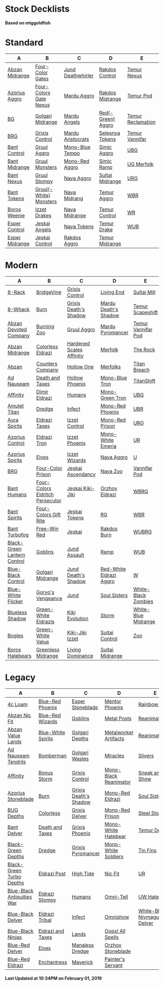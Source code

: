 # Stock Decklists
#### Based on mtggoldfish


# Standard

|                               A                                |                                       B                                        |                                  C                                   |                                  D                                   |                                  E                                   |
|----------------------------------------------------------------|--------------------------------------------------------------------------------|----------------------------------------------------------------------|----------------------------------------------------------------------|----------------------------------------------------------------------|
|[Abzan Midrange](./mtggoldfish/Standard/decks/Abzan_Midrange.md)|[Four-Color Gates](./mtggoldfish/Standard/decks/Four-Color_Gates.md)            |[Jund Deathwhirler](./mtggoldfish/Standard/decks/Jund_Deathwhirler.md)|[Rakdos Control](./mtggoldfish/Standard/decks/Rakdos_Control.md)      |[Temur Nexus](./mtggoldfish/Standard/decks/Temur_Nexus.md)            |
|[Azorius Aggro](./mtggoldfish/Standard/decks/Azorius_Aggro.md)  |[Four-Colors Gate Nexus](./mtggoldfish/Standard/decks/Four-Colors_Gate_Nexus.md)|[Mardu Aggro](./mtggoldfish/Standard/decks/Mardu_Aggro.md)            |[Rakdos Midrange](./mtggoldfish/Standard/decks/Rakdos_Midrange.md)    |[Temur Pod](./mtggoldfish/Standard/decks/Temur_Pod.md)                |
|[BG](./mtggoldfish/Standard/decks/BG.md)                        |[Golgari Midrange](./mtggoldfish/Standard/decks/Golgari_Midrange.md)            |[Mardu Angels](./mtggoldfish/Standard/decks/Mardu_Angels.md)          |[Red(-Green) Aggro](./mtggoldfish/Standard/decks/Red(-Green)_Aggro.md)|[Temur Reclamation](./mtggoldfish/Standard/decks/Temur_Reclamation.md)|
|[BRG](./mtggoldfish/Standard/decks/BRG.md)                      |[Grixis Control](./mtggoldfish/Standard/decks/Grixis_Control.md)                |[Mardu Aristocrats](./mtggoldfish/Standard/decks/Mardu_Aristocrats.md)|[Selesnya Tokens](./mtggoldfish/Standard/decks/Selesnya_Tokens.md)    |[Temur Vannifar](./mtggoldfish/Standard/decks/Temur_Vannifar.md)      |
|[Bant Control](./mtggoldfish/Standard/decks/Bant_Control.md)    |[Gruul Aggro](./mtggoldfish/Standard/decks/Gruul_Aggro.md)                      |[Mono-Blue Tempo](./mtggoldfish/Standard/decks/Mono-Blue_Tempo.md)    |[Simic Aggro](./mtggoldfish/Standard/decks/Simic_Aggro.md)            |[UBG](./mtggoldfish/Standard/decks/UBG.md)                            |
|[Bant Midrange](./mtggoldfish/Standard/decks/Bant_Midrange.md)  |[Gruul Monsters](./mtggoldfish/Standard/decks/Gruul_Monsters.md)                |[Mono-Red Aggro](./mtggoldfish/Standard/decks/Mono-Red_Aggro.md)      |[Simic Ramp](./mtggoldfish/Standard/decks/Simic_Ramp.md)              |[UG Merfolk](./mtggoldfish/Standard/decks/UG_Merfolk.md)              |
|[Bant Nexus](./mtggoldfish/Standard/decks/Bant_Nexus.md)        |[Gruul Stompy](./mtggoldfish/Standard/decks/Gruul_Stompy.md)                    |[Naya Aggro](./mtggoldfish/Standard/decks/Naya_Aggro.md)              |[Sultai Midrange](./mtggoldfish/Standard/decks/Sultai_Midrange.md)    |[URG](./mtggoldfish/Standard/decks/URG.md)                            |
|[Bant Tokens](./mtggoldfish/Standard/decks/Bant_Tokens.md)      |[Gruul(-White) Monsters](./mtggoldfish/Standard/decks/Gruul(-White)_Monsters.md)|[Naya Midrang](./mtggoldfish/Standard/decks/Naya_Midrang.md)          |[Temur Aggro](./mtggoldfish/Standard/decks/Temur_Aggro.md)            |[WBR](./mtggoldfish/Standard/decks/WBR.md)                            |
|[Boros Weenie](./mtggoldfish/Standard/decks/Boros_Weenie.md)    |[Izzet Drakes](./mtggoldfish/Standard/decks/Izzet_Drakes.md)                    |[Naya Midrange](./mtggoldfish/Standard/decks/Naya_Midrange.md)        |[Temur Control](./mtggoldfish/Standard/decks/Temur_Control.md)        |[WR](./mtggoldfish/Standard/decks/WR.md)                              |
|[Esper Control](./mtggoldfish/Standard/decks/Esper_Control.md)  |[Jeskai Angels](./mtggoldfish/Standard/decks/Jeskai_Angels.md)                  |[Naya Tokens](./mtggoldfish/Standard/decks/Naya_Tokens.md)            |[Temur Drake](./mtggoldfish/Standard/decks/Temur_Drake.md)            |[WUB](./mtggoldfish/Standard/decks/WUB.md)                            |
|[Esper Midrange](./mtggoldfish/Standard/decks/Esper_Midrange.md)|[Jeskai Control](./mtggoldfish/Standard/decks/Jeskai_Control.md)                |[Rakdos Aggro](./mtggoldfish/Standard/decks/Rakdos_Aggro.md)          |[Temur Midrange](./mtggoldfish/Standard/decks/Temur_Midrange.md)      |                                                                      |


# Modern

|                                           A                                            |                                               B                                                |                                        C                                         |                                       D                                        |                                   E                                    |
|----------------------------------------------------------------------------------------|------------------------------------------------------------------------------------------------|----------------------------------------------------------------------------------|--------------------------------------------------------------------------------|------------------------------------------------------------------------|
|[8-Rack](./mtggoldfish/Modern/decks/8-Rack.md)                                          |[BridgeVine](./mtggoldfish/Modern/decks/BridgeVine.md)                                          |[Grixis Control](./mtggoldfish/Modern/decks/Grixis_Control.md)                    |[Living End](./mtggoldfish/Modern/decks/Living_End.md)                          |[Sultai Mill](./mtggoldfish/Modern/decks/Sultai_Mill.md)                |
|[8-Whack](./mtggoldfish/Modern/decks/8-Whack.md)                                        |[Burn](./mtggoldfish/Modern/decks/Burn.md)                                                      |[Grixis Death's Shadow](./mtggoldfish/Modern/decks/Grixis_Death's_Shadow.md)      |[Mardu Death's Shadow](./mtggoldfish/Modern/decks/Mardu_Death's_Shadow.md)      |[Temur Scapeshift](./mtggoldfish/Modern/decks/Temur_Scapeshift.md)      |
|[Abzan Devoted Company](./mtggoldfish/Modern/decks/Abzan_Devoted_Company.md)            |[Burning Zoo](./mtggoldfish/Modern/decks/Burning_Zoo.md)                                        |[Gruul Aggro](./mtggoldfish/Modern/decks/Gruul_Aggro.md)                          |[Mardu Pyromancer](./mtggoldfish/Modern/decks/Mardu_Pyromancer.md)              |[Temur Vannifar Pod](./mtggoldfish/Modern/decks/Temur_Vannifar_Pod.md)  |
|[Abzan Midrange](./mtggoldfish/Modern/decks/Abzan_Midrange.md)                          |[Colorless Eldrazi](./mtggoldfish/Modern/decks/Colorless_Eldrazi.md)                            |[Hardened Scales Affinity](./mtggoldfish/Modern/decks/Hardened_Scales_Affinity.md)|[Merfolk](./mtggoldfish/Modern/decks/Merfolk.md)                                |[The Rock](./mtggoldfish/Modern/decks/The_Rock.md)                      |
|[Abzan](./mtggoldfish/Modern/decks/Abzan.md)                                            |[Counters Company](./mtggoldfish/Modern/decks/Counters_Company.md)                              |[Hollow One](./mtggoldfish/Modern/decks/Hollow_One.md)                            |[Merfolks](./mtggoldfish/Modern/decks/Merfolks.md)                              |[Titan Breach](./mtggoldfish/Modern/decks/Titan_Breach.md)              |
|[Ad Nauseam](./mtggoldfish/Modern/decks/Ad_Nauseam.md)                                  |[Death and Taxes](./mtggoldfish/Modern/decks/Death_and_Taxes.md)                                |[Hollow Phoenix](./mtggoldfish/Modern/decks/Hollow_Phoenix.md)                    |[Mono-Blue Tron](./mtggoldfish/Modern/decks/Mono-Blue_Tron.md)                  |[TitanShift](./mtggoldfish/Modern/decks/TitanShift.md)                  |
|[Affinity](./mtggoldfish/Modern/decks/Affinity.md)                                      |[Dimir Eldrazi](./mtggoldfish/Modern/decks/Dimir_Eldrazi.md)                                    |[Humans](./mtggoldfish/Modern/decks/Humans.md)                                    |[Mono-Green Tron](./mtggoldfish/Modern/decks/Mono-Green_Tron.md)                |[UBG](./mtggoldfish/Modern/decks/UBG.md)                                |
|[Amulet Titan](./mtggoldfish/Modern/decks/Amulet_Titan.md)                              |[Dredge](./mtggoldfish/Modern/decks/Dredge.md)                                                  |[Infect](./mtggoldfish/Modern/decks/Infect.md)                                    |[Mono-Red Phoenix](./mtggoldfish/Modern/decks/Mono-Red_Phoenix.md)              |[UBR](./mtggoldfish/Modern/decks/UBR.md)                                |
|[Aura Spirits](./mtggoldfish/Modern/decks/Aura_Spirits.md)                              |[Eldrazi Taxes](./mtggoldfish/Modern/decks/Eldrazi_Taxes.md)                                    |[Izzet Control](./mtggoldfish/Modern/decks/Izzet_Control.md)                      |[Mono-Red Prison](./mtggoldfish/Modern/decks/Mono-Red_Prison.md)                |[URG](./mtggoldfish/Modern/decks/URG.md)                                |
|[Azorius Control](./mtggoldfish/Modern/decks/Azorius_Control.md)                        |[Eldrazi Tron](./mtggoldfish/Modern/decks/Eldrazi_Tron.md)                                      |[Izzet Phoenix](./mtggoldfish/Modern/decks/Izzet_Phoenix.md)                      |[Mono-White Emeria](./mtggoldfish/Modern/decks/Mono-White_Emeria.md)            |[UR](./mtggoldfish/Modern/decks/UR.md)                                  |
|[Azorius Spirits](./mtggoldfish/Modern/decks/Azorius_Spirits.md)                        |[Elves](./mtggoldfish/Modern/decks/Elves.md)                                                    |[Izzet Wizards](./mtggoldfish/Modern/decks/Izzet_Wizards.md)                      |[Naya Aggro](./mtggoldfish/Modern/decks/Naya_Aggro.md)                          |[U](./mtggoldfish/Modern/decks/U.md)                                    |
|[BRG](./mtggoldfish/Modern/decks/BRG.md)                                                |[Four-Color Prison](./mtggoldfish/Modern/decks/Four-Color_Prison.md)                            |[Jeskai Ascendancy](./mtggoldfish/Modern/decks/Jeskai_Ascendancy.md)              |[Naya Zoo](./mtggoldfish/Modern/decks/Naya_Zoo.md)                              |[Vannifar Pod](./mtggoldfish/Modern/decks/Vannifar_Pod.md)              |
|[Bant Humans](./mtggoldfish/Modern/decks/Bant_Humans.md)                                |[Four-Colors Eldritch Persecutor](./mtggoldfish/Modern/decks/Four-Colors_Eldritch_Persecutor.md)|[Jeskai Kiki-Jiki](./mtggoldfish/Modern/decks/Jeskai_Kiki-Jiki.md)                |[Orzhov Eldrazi](./mtggoldfish/Modern/decks/Orzhov_Eldrazi.md)                  |[WBRG](./mtggoldfish/Modern/decks/WBRG.md)                              |
|[Bant Spirits](./mtggoldfish/Modern/decks/Bant_Spirits.md)                              |[Four-Colors Gift Rite](./mtggoldfish/Modern/decks/Four-Colors_Gift_Rite.md)                    |[Jeskai Tokens](./mtggoldfish/Modern/decks/Jeskai_Tokens.md)                      |[RG](./mtggoldfish/Modern/decks/RG.md)                                          |[WBR](./mtggoldfish/Modern/decks/WBR.md)                                |
|[Bant Turbofog](./mtggoldfish/Modern/decks/Bant_Turbofog.md)                            |[Free-Win Red](./mtggoldfish/Modern/decks/Free-Win_Red.md)                                      |[Jeskai](./mtggoldfish/Modern/decks/Jeskai.md)                                    |[Rakdos Burn](./mtggoldfish/Modern/decks/Rakdos_Burn.md)                        |[WUBRG](./mtggoldfish/Modern/decks/WUBRG.md)                            |
|[Black-Green Lantern Control](./mtggoldfish/Modern/decks/Black-Green_Lantern_Control.md)|[Goblins](./mtggoldfish/Modern/decks/Goblins.md)                                                |[Jund Assault](./mtggoldfish/Modern/decks/Jund_Assault.md)                        |[Ramp](./mtggoldfish/Modern/decks/Ramp.md)                                      |[WUB](./mtggoldfish/Modern/decks/WUB.md)                                |
|[Blue-Black Control](./mtggoldfish/Modern/decks/Blue-Black_Control.md)                  |[Golgari Midrange](./mtggoldfish/Modern/decks/Golgari_Midrange.md)                              |[Jund Death's Shadow](./mtggoldfish/Modern/decks/Jund_Death's_Shadow.md)          |[Red-White Eldrazi Aggro](./mtggoldfish/Modern/decks/Red-White_Eldrazi_Aggro.md)|[W](./mtggoldfish/Modern/decks/W.md)                                    |
|[Blue-White Flicker](./mtggoldfish/Modern/decks/Blue-White_Flicker.md)                  |[Goryo's Vengeance](./mtggoldfish/Modern/decks/Goryo's_Vengeance.md)                            |[Jund](./mtggoldfish/Modern/decks/Jund.md)                                        |[Soul Sisters](./mtggoldfish/Modern/decks/Soul_Sisters.md)                      |[White-Black Zombies](./mtggoldfish/Modern/decks/White-Black_Zombies.md)|
|[Blueless Shadow](./mtggoldfish/Modern/decks/Blueless_Shadow.md)                        |[Green-White Eldrazis](./mtggoldfish/Modern/decks/Green-White_Eldrazis.md)                      |[Kiki Evolution](./mtggoldfish/Modern/decks/Kiki_Evolution.md)                    |[Storm](./mtggoldfish/Modern/decks/Storm.md)                                    |[White-Blue Midrange](./mtggoldfish/Modern/decks/White-Blue_Midrange.md)|
|[Bogles](./mtggoldfish/Modern/decks/Bogles.md)                                          |[Green-White Value](./mtggoldfish/Modern/decks/Green-White_Value.md)                            |[Kiki-Jiki Izzet](./mtggoldfish/Modern/decks/Kiki-Jiki_Izzet.md)                  |[Sultai Control](./mtggoldfish/Modern/decks/Sultai_Control.md)                  |[Zoo](./mtggoldfish/Modern/decks/Zoo.md)                                |
|[Boros Hatebears](./mtggoldfish/Modern/decks/Boros_Hatebears.md)                        |[Greenless Midrange](./mtggoldfish/Modern/decks/Greenless_Midrange.md)                          |[Living Dominance](./mtggoldfish/Modern/decks/Living_Dominance.md)                |[Sultai Midrange](./mtggoldfish/Modern/decks/Sultai_Midrange.md)                |                                                                        |


# Legacy

|                                          A                                           |                                  B                                   |                                     C                                      |                                     D                                      |                                          E                                           |
|--------------------------------------------------------------------------------------|----------------------------------------------------------------------|----------------------------------------------------------------------------|----------------------------------------------------------------------------|--------------------------------------------------------------------------------------|
|[4c Loam](./mtggoldfish/Legacy/decks/4c_Loam.md)                                      |[Blue-Red Phoenix](./mtggoldfish/Legacy/decks/Blue-Red_Phoenix.md)    |[Esper Stoneblade](./mtggoldfish/Legacy/decks/Esper_Stoneblade.md)          |[Mentor Phoenix](./mtggoldfish/Legacy/decks/Mentor_Phoenix.md)              |[Rainbow Pod](./mtggoldfish/Legacy/decks/Rainbow_Pod.md)                              |
|[Abzan Nic Fit](./mtggoldfish/Legacy/decks/Abzan_Nic_Fit.md)                          |[Blue-Red Wizards](./mtggoldfish/Legacy/decks/Blue-Red_Wizards.md)    |[Goblins](./mtggoldfish/Legacy/decks/Goblins.md)                            |[Metal Posts](./mtggoldfish/Legacy/decks/Metal_Posts.md)                    |[ReanimaStorm](./mtggoldfish/Legacy/decks/ReanimaStorm.md)                            |
|[Abzan Value Lands](./mtggoldfish/Legacy/decks/Abzan_Value_Lands.md)                  |[Blue-White Spirits](./mtggoldfish/Legacy/decks/Blue-White_Spirits.md)|[Golgari Depths](./mtggoldfish/Legacy/decks/Golgari_Depths.md)              |[Metalworker Artifacts](./mtggoldfish/Legacy/decks/Metalworker_Artifacts.md)|[Reanimator](./mtggoldfish/Legacy/decks/Reanimator.md)                                |
|[Ad Nauseam Tendrils](./mtggoldfish/Legacy/decks/Ad_Nauseam_Tendrils.md)              |[Bomberman](./mtggoldfish/Legacy/decks/Bomberman.md)                  |[Golgari Wastes](./mtggoldfish/Legacy/decks/Golgari_Wastes.md)              |[Miracles](./mtggoldfish/Legacy/decks/Miracles.md)                          |[Slivers](./mtggoldfish/Legacy/decks/Slivers.md)                                      |
|[Affinity](./mtggoldfish/Legacy/decks/Affinity.md)                                    |[Bonus Storm](./mtggoldfish/Legacy/decks/Bonus_Storm.md)              |[Grixis Control](./mtggoldfish/Legacy/decks/Grixis_Control.md)              |[Mono-Black Reanimator](./mtggoldfish/Legacy/decks/Mono-Black_Reanimator.md)|[Sneak and Show](./mtggoldfish/Legacy/decks/Sneak_and_Show.md)                        |
|[Azorius Stoneblade](./mtggoldfish/Legacy/decks/Azorius_Stoneblade.md)                |[Burn](./mtggoldfish/Legacy/decks/Burn.md)                            |[Grixis Death's Shadow](./mtggoldfish/Legacy/decks/Grixis_Death's_Shadow.md)|[Mono-Red Eldrazi](./mtggoldfish/Legacy/decks/Mono-Red_Eldrazi.md)          |[Soul Sisters](./mtggoldfish/Legacy/decks/Soul_Sisters.md)                            |
|[BUG Depths](./mtggoldfish/Legacy/decks/BUG_Depths.md)                                |[Colorless](./mtggoldfish/Legacy/decks/Colorless.md)                  |[Grixis Delver](./mtggoldfish/Legacy/decks/Grixis_Delver.md)                |[Mono-Red Prison](./mtggoldfish/Legacy/decks/Mono-Red_Prison.md)            |[Steel Stompy](./mtggoldfish/Legacy/decks/Steel_Stompy.md)                            |
|[Bant Delver](./mtggoldfish/Legacy/decks/Bant_Delver.md)                              |[Death and Taxes](./mtggoldfish/Legacy/decks/Death_and_Taxes.md)      |[Grixis Phoenix](./mtggoldfish/Legacy/decks/Grixis_Phoenix.md)              |[Mono-White Hatebear](./mtggoldfish/Legacy/decks/Mono-White_Hatebear.md)    |[Temur Delver](./mtggoldfish/Legacy/decks/Temur_Delver.md)                            |
|[Black-Green Depths](./mtggoldfish/Legacy/decks/Black-Green_Depths.md)                |[Dredge](./mtggoldfish/Legacy/decks/Dredge.md)                        |[Grixis Pyromancer](./mtggoldfish/Legacy/decks/Grixis_Pyromancer.md)        |[Mono-White Soldiers](./mtggoldfish/Legacy/decks/Mono-White_Soldiers.md)    |[Tin Fins](./mtggoldfish/Legacy/decks/Tin_Fins.md)                                    |
|[Black-Green Turbo Depths](./mtggoldfish/Legacy/decks/Black-Green_Turbo_Depths.md)    |[Eldrazi Post](./mtggoldfish/Legacy/decks/Eldrazi_Post.md)            |[High Tide](./mtggoldfish/Legacy/decks/High_Tide.md)                        |[Nic Fit](./mtggoldfish/Legacy/decks/Nic_Fit.md)                            |[UR](./mtggoldfish/Legacy/decks/UR.md)                                                |
|[Blue-Black Antiquities War](./mtggoldfish/Legacy/decks/Blue-Black_Antiquities_War.md)|[Eldrazi Stompy](./mtggoldfish/Legacy/decks/Eldrazi_Stompy.md)        |[Humans](./mtggoldfish/Legacy/decks/Humans.md)                              |[Omni-Tell](./mtggoldfish/Legacy/decks/Omni-Tell.md)                        |[UW Hatebears](./mtggoldfish/Legacy/decks/UW_Hatebears.md)                            |
|[Blue-Black Delver](./mtggoldfish/Legacy/decks/Blue-Black_Delver.md)                  |[Eldrazi Tribal](./mtggoldfish/Legacy/decks/Eldrazi_Tribal.md)        |[Infect](./mtggoldfish/Legacy/decks/Infect.md)                              |[Omnishow](./mtggoldfish/Legacy/decks/Omnishow.md)                          |[White-Blue Nivmagus Delver](./mtggoldfish/Legacy/decks/White-Blue_Nivmagus_Delver.md)|
|[Blue-Black Ninjas](./mtggoldfish/Legacy/decks/Blue-Black_Ninjas.md)                  |[Eldrazi and Taxes](./mtggoldfish/Legacy/decks/Eldrazi_and_Taxes.md)  |[Lands](./mtggoldfish/Legacy/decks/Lands.md)                                |[Oops! All Spells](./mtggoldfish/Legacy/decks/Oops!_All_Spells.md)          |                                                                                      |
|[Blue-Red Delver](./mtggoldfish/Legacy/decks/Blue-Red_Delver.md)                      |[Elves](./mtggoldfish/Legacy/decks/Elves.md)                          |[Manaless Dredge](./mtggoldfish/Legacy/decks/Manaless_Dredge.md)            |[Orzhov Stoneblade](./mtggoldfish/Legacy/decks/Orzhov_Stoneblade.md)        |                                                                                      |
|[Blue-Red Eldrazi](./mtggoldfish/Legacy/decks/Blue-Red_Eldrazi.md)                    |[Enchantress](./mtggoldfish/Legacy/decks/Enchantress.md)              |[Maverick](./mtggoldfish/Legacy/decks/Maverick.md)                          |[Painter's Servant](./mtggoldfish/Legacy/decks/Painter's_Servant.md)        |                                                                                      |



#### Last Updated at 10:34PM on February 01, 2019